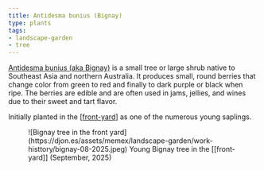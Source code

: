 ```yaml
---
title: Antidesma bunius (Bignay)
type: plants
tags:
- landscape-garden
- tree
---
```


[Antidesma bunius (aka Bignay)](https://en.wikipedia.org/wiki/Antidesma_bunius) is a small tree or large shrub native to Southeast Asia and northern Australia. It produces small, round berries that change color from green to red and finally to dark purple or black when ripe. The berries are edible and are often used in jams, jellies, and wines due to their sweet and tart flavor.

Initially planted in the [[front-yard]] as one of the numerous young saplings.

<figure markdown>
![Bignay tree in the front yard](https://djon.es/assets/memex/landscape-garden/work-histtory/bignay-08-2025.jpeg)
<caption>Young Bignay tree in the [[front-yard]] (September, 2025)</caption>
</figure>


[//begin]: # "Autogenerated link references for markdown compatibility"
[front-yard]: ../front-yard "Front yard"
[//end]: # "Autogenerated link references"